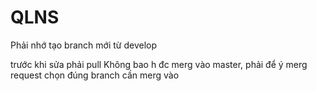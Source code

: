 # QLNS
Phải nhớ tạo branch mới từ develop 

trước khi sửa phải pull
Không bao h đc merg vào master, phải để ý merg request chọn đúng branch cần merg vào
